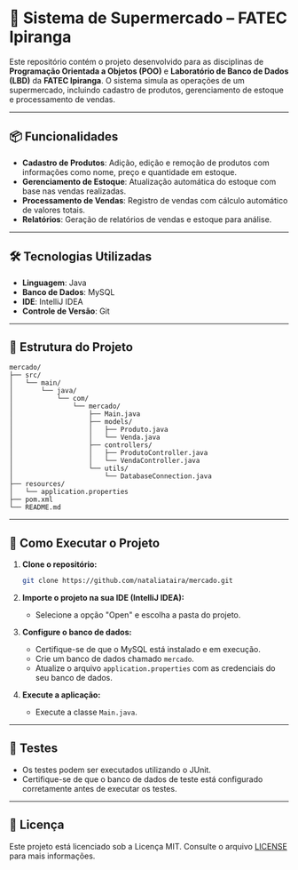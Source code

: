 # 🛒 Sistema de Supermercado – FATEC Ipiranga

Este repositório contém o projeto desenvolvido para as disciplinas de **Programação Orientada a Objetos (POO)** e **Laboratório de Banco de Dados (LBD)** da **FATEC Ipiranga**. O sistema simula as operações de um supermercado, incluindo cadastro de produtos, gerenciamento de estoque e processamento de vendas.

---

## 📦 Funcionalidades

- **Cadastro de Produtos**: Adição, edição e remoção de produtos com informações como nome, preço e quantidade em estoque.
- **Gerenciamento de Estoque**: Atualização automática do estoque com base nas vendas realizadas.
- **Processamento de Vendas**: Registro de vendas com cálculo automático de valores totais.
- **Relatórios**: Geração de relatórios de vendas e estoque para análise.

---

## 🛠️ Tecnologias Utilizadas

- **Linguagem**: Java
- **Banco de Dados**: MySQL
- **IDE**: IntelliJ IDEA
- **Controle de Versão**: Git

---

## 📁 Estrutura do Projeto

```
mercado/
├── src/
│   └── main/
│       └── java/
│           └── com/
│               └── mercado/
│                   ├── Main.java
│                   ├── models/
│                   │   ├── Produto.java
│                   │   └── Venda.java
│                   ├── controllers/
│                   │   ├── ProdutoController.java
│                   │   └── VendaController.java
│                   └── utils/
│                       └── DatabaseConnection.java
├── resources/
│   └── application.properties
├── pom.xml
└── README.md
```

---

## 🚀 Como Executar o Projeto

1. **Clone o repositório:**

   ```bash
   git clone https://github.com/nataliataira/mercado.git
   ```

2. **Importe o projeto na sua IDE (IntelliJ IDEA):**

   - Selecione a opção "Open" e escolha a pasta do projeto.

3. **Configure o banco de dados:**

   - Certifique-se de que o MySQL está instalado e em execução.
   - Crie um banco de dados chamado `mercado`.
   - Atualize o arquivo `application.properties` com as credenciais do seu banco de dados.

4. **Execute a aplicação:**

   - Execute a classe `Main.java`.

---

## 🧪 Testes

- Os testes podem ser executados utilizando o JUnit.
- Certifique-se de que o banco de dados de teste está configurado corretamente antes de executar os testes.

---

## 📄 Licença

Este projeto está licenciado sob a Licença MIT. Consulte o arquivo [LICENSE](LICENSE) para mais informações.
